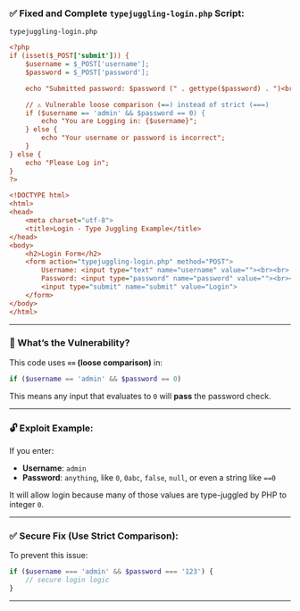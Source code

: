 
### ✅ Fixed and Complete `typejuggling-login.php` Script:

```
typejuggling-login.php
```
```ini
<?php
if (isset($_POST['submit'])) {
    $username = $_POST['username'];
    $password = $_POST['password'];

    echo "Submitted password: $password (" . gettype($password) . ")<br />";

    // ⚠️ Vulnerable loose comparison (==) instead of strict (===)
    if ($username == 'admin' && $password == 0) {
        echo "You are Logging in: {$username}";
    } else {
        echo "Your username or password is incorrect";
    }
} else {
    echo "Please Log in";
}
?>

<!DOCTYPE html>
<html>
<head>
    <meta charset="utf-8">
    <title>Login - Type Juggling Example</title>
</head>
<body>
    <h2>Login Form</h2>
    <form action="typejuggling-login.php" method="POST">
        Username: <input type="text" name="username" value=""><br><br>
        Password: <input type="password" name="password" value=""><br><br>
        <input type="submit" name="submit" value="Login">
    </form>
</body>
</html>
```

---

### 🔐 What’s the Vulnerability?

This code uses **`==` (loose comparison)** in:

```php
if ($username == 'admin' && $password == 0)
```

This means any input that evaluates to `0` will **pass** the password check.

---

### 🔓 Exploit Example:

If you enter:

* **Username**: `admin`
* **Password**: `anything`, like `0`, `0abc`, `false`, `null`, or even a string like `==0`

It will allow login because many of those values are type-juggled by PHP to integer `0`.

---

### ✅ Secure Fix (Use Strict Comparison):

To prevent this issue:

```php
if ($username === 'admin' && $password === '123') {
    // secure login logic
}
```

---
